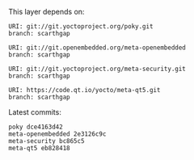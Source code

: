 This layer depends on:

    URI: git://git.yoctoproject.org/poky.git
    branch: scarthgap

    URI: git://git.openembedded.org/meta-openembedded
    branch: scarthgap

    URI: git://git.yoctoproject.org/meta-security.git
    branch: scarthgap

    URI: https://code.qt.io/yocto/meta-qt5.git
    branch: scarthgap

Latest commits:

    poky dce4163d42
    meta-openembedded 2e3126c9c
    meta-security bc865c5
    meta-qt5 eb828418

